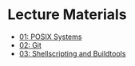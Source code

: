 # Lecture Materials


+ [01: POSIX Systems](slides/01-intro.md)
+ [02: Git](slides/02-git.pdf)
+ [03: Shellscripting and Buildtools](slides/03-shell.pdf)

